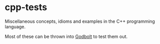 # cpp-tests
Miscellaneous concepts, idioms and examples in the C++ programming language.

Most of these can be thrown into [Godbolt](https://godbolt.org/) to test them out.
